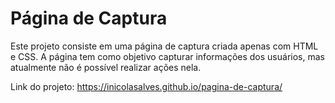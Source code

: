# Página de Captura

Este projeto consiste em uma página de captura criada apenas com HTML e CSS. A página tem como objetivo capturar informações dos usuários, mas atualmente não é possível realizar ações nela.

Link do projeto: https://inicolasalves.github.io/pagina-de-captura/
